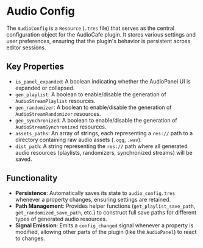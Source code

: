 # Audio Config

The `AudioConfig` is a `Resource` (`.tres` file) that serves as the central configuration object for the AudioCafe plugin. It stores various settings and user preferences, ensuring that the plugin's behavior is persistent across editor sessions.

## Key Properties

*   `is_panel_expanded`: A boolean indicating whether the AudioPanel UI is expanded or collapsed.
*   `gen_playlist`: A boolean to enable/disable the generation of `AudioStreamPlaylist` resources.
*   `gen_randomizer`: A boolean to enable/disable the generation of `AudioStreamRandomizer` resources.
*   `gen_synchronized`: A boolean to enable/disable the generation of `AudioStreamSynchronized` resources.
*   `assets_paths`: An array of strings, each representing a `res://` path to a directory containing raw audio assets (`.ogg`, `.wav`).
*   `dist_path`: A string representing the `res://` path where all generated audio resources (playlists, randomizers, synchronized streams) will be saved.

## Functionality

*   **Persistence**: Automatically saves its state to `audio_config.tres` whenever a property changes, ensuring settings are retained.
*   **Path Management**: Provides helper functions (`get_playlist_save_path`, `get_randomized_save_path`, etc.) to construct full save paths for different types of generated audio resources.
*   **Signal Emission**: Emits a `config_changed` signal whenever a property is modified, allowing other parts of the plugin (like the `AudioPanel`) to react to changes.